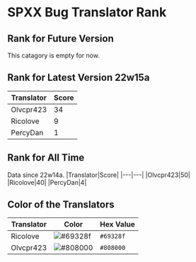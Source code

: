 # SPXX Bug Translator Rank
## Rank for Future Version
This catagory is empty for now.
## Rank for Latest Version 22w15a
|Translator|Score|
|---|---|
|Olvcpr423|34|
|Ricolove|9|
|PercyDan|1|
## Rank for All Time
Data since 22w14a.
|Translator|Score|
|---|---|
|Olvcpr423|50|
|Ricolove|40|
|PercyDan|4|
## Color of the Translators
|Translator|Color|Hex Value|
|---|---|---|
|Ricolove|![#69328f](https://via.placeholder.com/15/69328f/000000?text=+)|`#69328f`|
|Olvcpr423|![#808000](https://via.placeholder.com/15/808000/000000?text=+)|`#808000`|